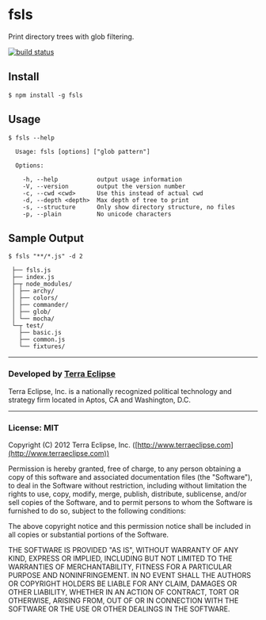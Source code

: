 fsls
====

Print directory trees with glob filtering.

[![build status](https://secure.travis-ci.org/cpsubrian/node-fsls.png)](http://travis-ci.org/cpsubrian/node-fsls)

Install
-------

```
$ npm install -g fsls
```


Usage
-----

```
$ fsls --help

  Usage: fsls [options] ["glob pattern"]

  Options:

    -h, --help           output usage information
    -V, --version        output the version number
    -c, --cwd <cwd>      Use this instead of actual cwd
    -d, --depth <depth>  Max depth of tree to print
    -s, --structure      Only show directory structure, no files
    -p, --plain          No unicode characters
```

Sample Output
-------------

```
$ fsls "**/*.js" -d 2

 ├── fsls.js
 ├── index.js
 ├─┬ node_modules/
 │ ├── archy/
 │ ├── colors/
 │ ├── commander/
 │ ├── glob/
 │ └── mocha/
 └─┬ test/
   ├── basic.js
   ├── common.js
   └── fixtures/
```

- - -

### Developed by [Terra Eclipse](http://www.terraeclipse.com)
Terra Eclipse, Inc. is a nationally recognized political technology and
strategy firm located in Aptos, CA and Washington, D.C.

- - -

### License: MIT
Copyright (C) 2012 Terra Eclipse, Inc. ([http://www.terraeclipse.com](http://www.terraeclipse.com))

Permission is hereby granted, free of charge, to any person obtaining a copy
of this software and associated documentation files (the &quot;Software&quot;), to deal
in the Software without restriction, including without limitation the rights
to use, copy, modify, merge, publish, distribute, sublicense, and/or sell
copies of the Software, and to permit persons to whom the Software is furnished
to do so, subject to the following conditions:

The above copyright notice and this permission notice shall be included in
all copies or substantial portions of the Software.

THE SOFTWARE IS PROVIDED &quot;AS IS&quot;, WITHOUT WARRANTY OF ANY KIND, EXPRESS OR
IMPLIED, INCLUDING BUT NOT LIMITED TO THE WARRANTIES OF MERCHANTABILITY,
FITNESS FOR A PARTICULAR PURPOSE AND NONINFRINGEMENT. IN NO EVENT SHALL THE
AUTHORS OR COPYRIGHT HOLDERS BE LIABLE FOR ANY CLAIM, DAMAGES OR OTHER
LIABILITY, WHETHER IN AN ACTION OF CONTRACT, TORT OR OTHERWISE, ARISING FROM,
OUT OF OR IN CONNECTION WITH THE SOFTWARE OR THE USE OR OTHER DEALINGS IN THE
SOFTWARE.
